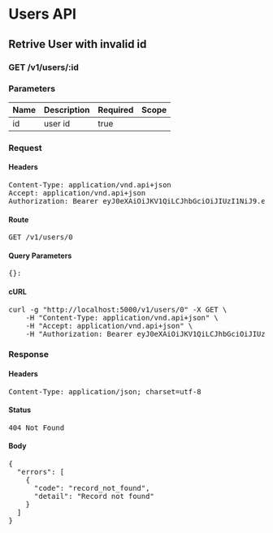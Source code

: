 # Users API

## Retrive User with invalid id

### GET /v1/users/:id

### Parameters

| Name | Description | Required | Scope |
|------|-------------|----------|-------|
| id | user id | true |  |

### Request

#### Headers

<pre>Content-Type: application/vnd.api+json
Accept: application/vnd.api+json
Authorization: Bearer eyJ0eXAiOiJKV1QiLCJhbGciOiJIUzI1NiJ9.eyJleHAiOjE1MzgxMjk4MDMsInN1YiI6MzUyfQ.6muVDVhyVMtYqWrGs0T4wMMQVnCr-lyWCbnCGjDHh8M</pre>

#### Route

<pre>GET /v1/users/0</pre>

#### Query Parameters

<pre>{}: </pre>

#### cURL

<pre class="request">curl -g &quot;http://localhost:5000/v1/users/0&quot; -X GET \
	-H &quot;Content-Type: application/vnd.api+json&quot; \
	-H &quot;Accept: application/vnd.api+json&quot; \
	-H &quot;Authorization: Bearer eyJ0eXAiOiJKV1QiLCJhbGciOiJIUzI1NiJ9.eyJleHAiOjE1MzgxMjk4MDMsInN1YiI6MzUyfQ.6muVDVhyVMtYqWrGs0T4wMMQVnCr-lyWCbnCGjDHh8M&quot;</pre>

### Response

#### Headers

<pre>Content-Type: application/json; charset=utf-8</pre>

#### Status

<pre>404 Not Found</pre>

#### Body

<pre>{
  "errors": [
    {
      "code": "record_not_found",
      "detail": "Record not found"
    }
  ]
}</pre>
